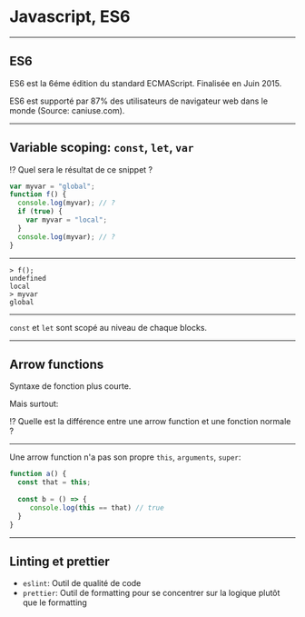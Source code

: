 # Javascript, ES6

---

## ES6

ES6 est la 6éme édition du standard ECMAScript. Finalisée en Juin 2015.

ES6 est supporté par 87% des utilisateurs de navigateur web dans le monde (Source: caniuse.com).

---

## Variable scoping: `const`, `let`, `var`

⁉️ Quel sera le résultat de ce snippet ?

```js
var myvar = "global";
function f() {
  console.log(myvar); // ?
  if (true) {
    var myvar = "local";
  }
  console.log(myvar); // ?
}
```

---



```
> f();
undefined
local
> myvar
global
```

---

`const` et `let` sont scopé au niveau de chaque blocks.

---

## Arrow functions

Syntaxe de fonction plus courte.

Mais surtout:

⁉️ Quelle est la différence entre une arrow function et une fonction normale ?

---

Une arrow function n'a pas son propre `this`, `arguments`, `super`:

```js
function a() {
  const that = this;
  
  const b = () => {
     console.log(this == that) // true
  }
}
```

---

## Linting et prettier

- `eslint`: Outil de qualité de code
- `prettier`: Outil de formatting pour se concentrer sur la logique plutôt que le formatting


